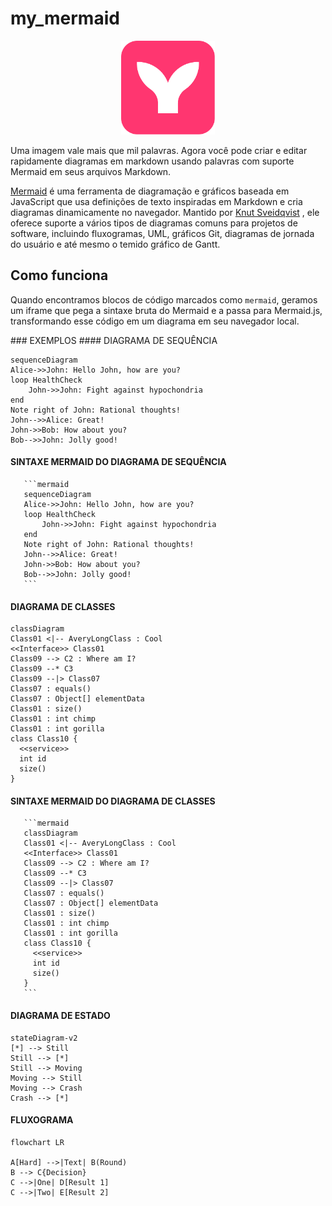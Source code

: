 # my_mermaid
<p align="center">
<img src="https://raw.githubusercontent.com/mermaid-js/mermaid/develop/docs/public/favicon.svg" height="150">
</p>
Uma imagem vale mais que mil palavras. Agora você pode criar e editar rapidamente diagramas em markdown usando palavras com suporte Mermaid em seus arquivos Markdown.

<p><a href="https://github.com/mermaid-js/mermaid#readme"><font style="vertical-align: inherit;"><font style="vertical-align: inherit;">Mermaid</font></font></a><font style="vertical-align: inherit;"><font style="vertical-align: inherit;"> é uma ferramenta de diagramação e gráficos baseada em JavaScript que usa definições de texto inspiradas em Markdown e cria diagramas dinamicamente no navegador. Mantido por </font></font><a href="https://github.com/knsv"><font style="vertical-align: inherit;"><font style="vertical-align: inherit;">Knut Sveidqvist</font></font></a><font style="vertical-align: inherit;"><font style="vertical-align: inherit;"> , ele oferece suporte a vários tipos de diagramas comuns para projetos de software, incluindo fluxogramas, UML, gráficos Git, diagramas de jornada do usuário e até mesmo o temido gráfico de Gantt.</font></font></p>

## Como funciona
<p><font style="vertical-align: inherit;"><font style="vertical-align: inherit;">Quando encontramos blocos de código marcados como </font></font><code>mermaid</code><font style="vertical-align: inherit;"><font style="vertical-align: inherit;">, geramos um iframe que pega a sintaxe bruta do Mermaid e a passa para Mermaid.js, transformando esse código em um diagrama em seu navegador local.</font></font></p>
### EXEMPLOS
#### DIAGRAMA DE SEQUÊNCIA

```mermaid
sequenceDiagram
Alice->>John: Hello John, how are you?
loop HealthCheck
    John->>John: Fight against hypochondria
end
Note right of John: Rational thoughts!
John-->>Alice: Great!
John->>Bob: How about you?
Bob-->>John: Jolly good!
```
#### SINTAXE MERMAID DO DIAGRAMA DE SEQUÊNCIA
       ```mermaid
       sequenceDiagram
       Alice->>John: Hello John, how are you?
       loop HealthCheck
           John->>John: Fight against hypochondria
       end
       Note right of John: Rational thoughts!
       John-->>Alice: Great!
       John->>Bob: How about you?
       Bob-->>John: Jolly good!
       ```

#### DIAGRAMA DE CLASSES

```mermaid
classDiagram
Class01 <|-- AveryLongClass : Cool
<<Interface>> Class01
Class09 --> C2 : Where am I?
Class09 --* C3
Class09 --|> Class07
Class07 : equals()
Class07 : Object[] elementData
Class01 : size()
Class01 : int chimp
Class01 : int gorilla
class Class10 {
  <<service>>
  int id
  size()
}
```
#### SINTAXE MERMAID DO DIAGRAMA DE CLASSES
       ```mermaid
       classDiagram
       Class01 <|-- AveryLongClass : Cool
       <<Interface>> Class01
       Class09 --> C2 : Where am I?
       Class09 --* C3
       Class09 --|> Class07
       Class07 : equals()
       Class07 : Object[] elementData
       Class01 : size()
       Class01 : int chimp
       Class01 : int gorilla
       class Class10 {
         <<service>>
         int id
         size()
       }
       ```

#### DIAGRAMA DE ESTADO

```mermaid
stateDiagram-v2
[*] --> Still
Still --> [*]
Still --> Moving
Moving --> Still
Moving --> Crash
Crash --> [*]
```
#### FLUXOGRAMA

```mermaid
flowchart LR

A[Hard] -->|Text| B(Round)
B --> C{Decision}
C -->|One| D[Result 1]
C -->|Two| E[Result 2]
```
